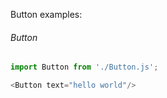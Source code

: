 Button examples:

###### Button
```js
import Button from './Button.js';

<Button text="hello world"/>
```
